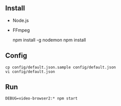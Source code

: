 
## Install

- Node.js
- FFmpeg

    npm install -g nodemon
    npm install

## Config

    cp config/default.json.sample config/default.json
    vi config/default.json

## Run

    DEBUG=video-browser2:* npm start
